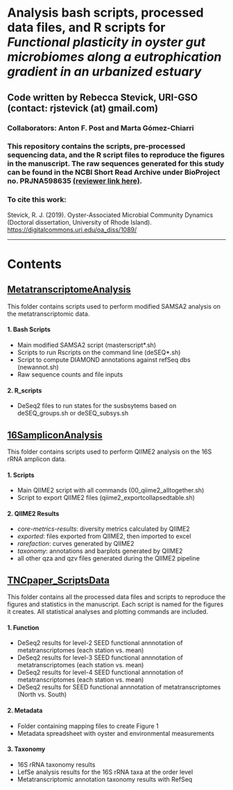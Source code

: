 # Analysis bash scripts, processed data files, and R scripts for *Functional plasticity in oyster gut microbiomes along a eutrophication gradient in an urbanized estuary*
## Code written by Rebecca Stevick, URI-GSO (contact: rjstevick (at) gmail.com)
### Collaborators: Anton F. Post and Marta Gómez-Chiarri

### This repository contains the scripts, pre-processed sequencing data, and the R script files to reproduce the figures in the manuscript. The raw sequences generated for this study can be found in the NCBI Short Read Archive under BioProject no. PRJNA598635 [(reviewer link here)](https://dataview.ncbi.nlm.nih.gov/object/PRJNA598635?reviewer=5g8ftj52399ut5ujmj7v7t0hh8).

### To cite this work: 
Stevick, R. J. (2019). Oyster-Associated Microbial Community Dynamics (Doctoral dissertation, University of Rhode Island). https://digitalcommons.uri.edu/oa_diss/1089/

----------------------------------------------------------------------------------------

# Contents
## [MetatranscriptomeAnalysis](https://github.com/rjstevick/NBayTNCoystersAnalysis/tree/master/MetatranscriptomeAnalysis)
This folder contains scripts used to perform modified SAMSA2 analysis on the metatranscriptomic data.
#### 1. Bash Scripts
- Main modified SAMSA2 script (masterscript*.sh)
- Scripts to run Rscripts on the command line (deSEQ*.sh)
- Script to compute DIAMOND annotations against refSeq dbs (newannot.sh)
- Raw sequence counts and file inputs
#### 2. R_scripts
- DeSeq2 files to run states for the susbsytems based on deSEQ_groups.sh or deSEQ_subsys.sh


## [16SampliconAnalysis](https://github.com/rjstevick/NBayTNCoystersAnalysis/tree/master/16SampliconAnalysis)
This folder contains scripts used to perform QIIME2 analysis on the 16S rRNA amplicon data.
#### 1. Scripts
- Main QIIME2 script with all commands (00_qiime2_alltogether.sh)
- Script to export QIIME2 files (qiime2_exportcollapsedtable.sh)
#### 2. QIIME2 Results
- *core-metrics-results*: diversity metrics calculated by QIIME2
- *exported*: files exported from QIIME2, then imported to excel
- *rarefaction*: curves generated by QIIME2
- *taxonomy*: annotations and barplots generated by QIIME2
- all other qza and qzv files generated during the QIIME2 pipeline


## [TNCpaper_ScriptsData](https://github.com/rjstevick/NBayTNCoystersAnalysis/tree/master/TNCpaper_ScriptsData)
This folder contains all the processed data files and scripts to reproduce the figures and statistics in the manuscript. Each script is named for the figures it creates. All statistical analyses and plotting commands are included. 
#### 1. Function
- DeSeq2 results for level-2 SEED functional annnotation of metatranscriptomes (each station vs. mean)
- DeSeq2 results for level-3 SEED functional annnotation of metatranscriptomes (each station vs. mean)
- DeSeq2 results for level-4 SEED functional annnotation of metatranscriptomes (each station vs. mean)
- DeSeq2 results for SEED functional annnotation of metatranscriptomes (North vs. South)
#### 2. Metadata
- Folder containing mapping files to create Figure 1
- Metadata spreadsheet with oyster and environmental measurements
#### 3. Taxonomy
- 16S rRNA taxonomy results
- LefSe analysis results for the 16S rRNA taxa at the order level
- Metatranscriptomic annotation taxonomy results with RefSeq


